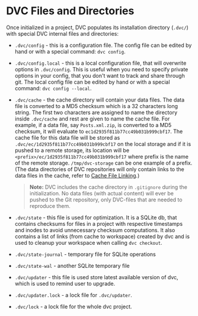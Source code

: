 # DVC Files and Directories

Once initialized in a project, DVC populates its installation directory
(`.dvc/`) with special DVC internal files and directories:

- `.dvc/config` - this is a configuration file. The config file can be edited by
  hand or with a special command: `dvc config`.

- `.dvc/config.local` - this is a local configuration file, that will overwrite
  options in `.dvc/config`. This is useful when you need to specify private
  options in your config, that you don't want to track and share through git.
  The local config file can be edited by hand or with a special command:
  `dvc config --local`.

- `.dvc/cache` - the cache directory will contain your data files. The data file
  is converted to a MD5 checksum which is a 32 characters long string. The first
  two characters are assigned to name the directory inside `.dvc/cache` and rest
  are given to name the cache file. For example, if a data file, say
  `Posts.xml.zip`, is converted to a MD5 checksum, it will evaluate to
  `ec1d2935f811b77cc49b031b999cbf17`. The cache file for this data file will be
  stored as `.dvc/ec/1d2935f811b77cc49b031b999cbf17` on the local storage and if
  it is pushed to a remote storage, its location will be
  `<prefix>/ec/1d2935f811b77cc49b031b999cbf17` where prefix is the name of the
  remote storage. `/tmp/dvc-storage` can be one example of a prefix. (The data
  directories of DVC repositories will only contain links to the data files in
  the cache, refer to
  [Cache File Linking](/docs/user-guide/cache-file-linking).)

  > **Note:** DVC includes the cache directory in `.gitignore` during the
  > initialization. No data files (with actual content) will ever be pushed to
  > the Git repository, only DVC-files that are needed to reproduce them.

- `.dvc/state` - this file is used for optimization. It is a SQLite db, that
  contains checksums for files in a project with respective timestamps and
  inodes to avoid unnecessary checksum computations. It also contains a list of
  links (from cache to workspace) created by dvc and is used to cleanup your
  workspace when calling `dvc checkout`.

- `.dvc/state-journal` - temporary file for SQLite operations

- `.dvc/state-wal` - another SQLite temporary file

- `.dvc/updater` - this file is used store latest available version of dvc,
  which is used to remind user to upgrade.

- `.dvc/updater.lock` - a lock file for `.dvc/updater`.

- `.dvc/lock` - a lock file for the whole dvc project.
